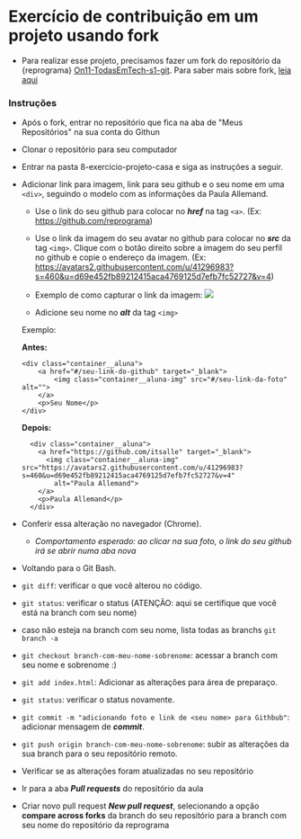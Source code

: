 # Exercício de contribuição em um projeto usando fork

- Para realizar esse projeto, precisamos fazer um fork do repositório da {reprograma} [On11-TodasEmTech-s1-git](https://github.com/reprograma/On11-TodasEmTech-s1-git). 
Para saber mais sobre fork, [leia aqui](https://github.com/reprograma/On11-TodasEmTech-s1-git/blob/86ae350c27a4760f5fddf86b006cfcfa3f6b7e6c/conteudo/sobre-fork.md)

### Instruções
* Após o fork, entrar no repositório que fica na aba de "Meus Repositórios" na sua conta do Githun
* Clonar o repositório para seu computador
* Entrar na pasta 8-exercicio-projeto-casa e siga as instruções a seguir.
* Adicionar link para imagem, link para seu github e o seu nome em uma `<div>`, seguindo o modelo com as informações da Paula Allemand.
	* Use o link do seu github para colocar no ***href*** na tag `<a>`. (Ex: https://github.com/reprograma)
	* Use o link da imagem do seu avatar no github para colocar no ***src*** da tag `<img>`. Clique com o botão direito sobre a imagem do seu perfil no github e copie o endereço da imagem. (Ex: https://avatars2.githubusercontent.com/u/41296983?s=460&u=d69e452fb89212415aca4769125d7efb7fc52727&v=4)
    * Exemplo de como capturar o link da imagem:
      <img src="./readme-assets/endereco-imagem.png">

  * Adicione seu nome no ***alt*** da tag `<img>`

  Exemplo:

    **Antes:**

    ```
    <div class="container__aluna">
        <a href="#/seu-link-do-github" target="_blank">
            <img class="container__aluna-img" src="#/seu-link-da-foto" alt="">
        </a>
        <p>Seu Nome</p>
    </div>
    ```
    
    **Depois:**
    
    ```
      <div class="container__aluna">
        <a href="https://github.com/itsalle" target="_blank">
          <img class="container__aluna-img" src="https://avatars2.githubusercontent.com/u/41296983?s=460&u=d69e452fb89212415aca4769125d7efb7fc52727&v=4"
            alt="Paula Allemand">
        </a>
        <p>Paula Allemand</p>
      </div>
    ```

* Conferir essa alteração no navegador (Chrome).
	* *Comportamento esperado: ao clicar na sua foto, o link do seu github irá se abrir numa aba nova*

* Voltando para o Git Bash.
* `git diff`: verificar o que você alterou no código.
* `git status`: verificar o status (ATENÇÃO: aqui se certifique que você está na branch com seu nome)
* caso não esteja na branch com seu nome, lista todas as branchs `git branch -a`
* `git checkout branch-com-meu-nome-sobrenome`: acessar a branch com seu nome e sobrenome :)
* `git add index.html`: Adicionar as alterações para área de preparaço.
* `git status`: verificar o status novamente.
* `git commit -m "adicionando foto e link de <seu nome> para Githbub"`: adicionar mensagem de ***commit***.
* `git push origin branch-com-meu-nome-sobrenome`: subir as alterações da sua branch para o seu repositório remoto.
* Verificar se as alterações foram atualizadas no seu repositório


* Ir para a aba ***Pull requests*** do repositório da aula 
* Criar novo pull request ***New pull request***, selecionando a opção **compare across forks** da branch do seu repositório para a branch com seu nome do repositório da reprograma